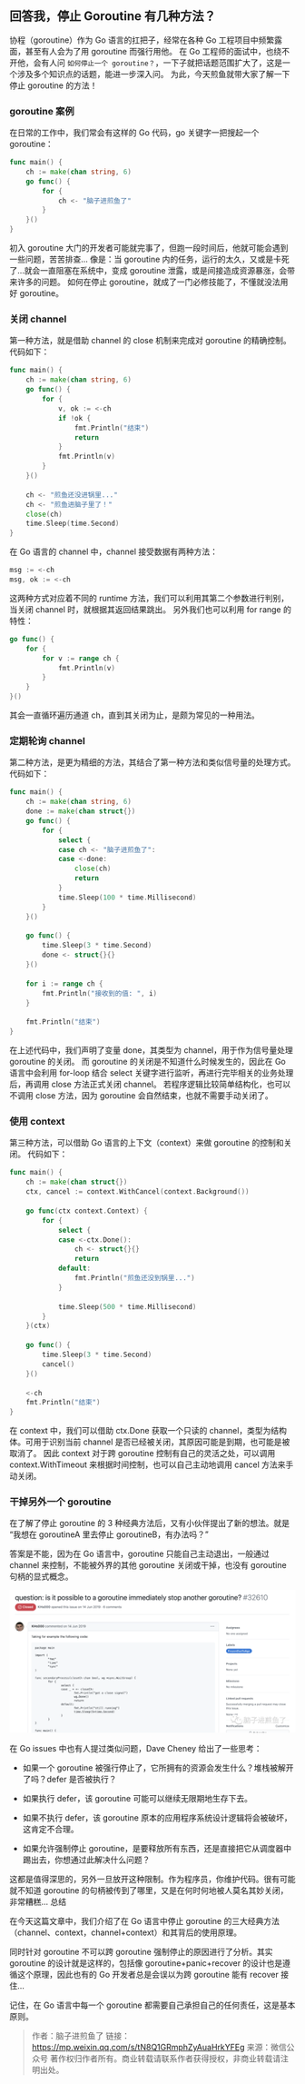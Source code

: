 ## 回答我，停止 Goroutine 有几种方法？

协程（goroutine）作为 Go 语言的扛把子，经常在各种 Go 工程项目中频繁露面，甚至有人会为了用 goroutine 而强行用他。
在 Go 工程师的面试中，也绕不开他，会有人问 `如何停止一个 goroutine？`，一下子就把话题范围扩大了，这是一个涉及多个知识点的话题，能进一步深入问。
为此，今天煎鱼就带大家了解一下停止 goroutine 的方法！

### goroutine 案例

在日常的工作中，我们常会有这样的 Go 代码，go 关键字一把搜起一个 goroutine：

```go
func main() {
	ch := make(chan string, 6)
	go func() {
		for {
			ch <- "脑子进煎鱼了"
		}
	}()
}
```

初入 goroutine 大门的开发者可能就完事了，但跑一段时间后，他就可能会遇到一些问题，苦苦排查...
像是：当 goroutine 内的任务，运行的太久，又或是卡死了...就会一直阻塞在系统中，变成 goroutine 泄露，或是间接造成资源暴涨，会带来许多的问题。
如何在停止 goroutine，就成了一门必修技能了，不懂就没法用好 goroutine。

### 关闭 channel

第一种方法，就是借助 channel 的 close 机制来完成对 goroutine 的精确控制。
代码如下：

```go
func main() {
	ch := make(chan string, 6)
	go func() {
		for {
			v, ok := <-ch
			if !ok {
				fmt.Println("结束")
				return
			}
			fmt.Println(v)
		}
	}()

	ch <- "煎鱼还没进锅里..."
	ch <- "煎鱼进脑子里了！"
	close(ch)
	time.Sleep(time.Second)
}
```

在 Go 语言的 channel 中，channel 接受数据有两种方法：

```go
msg := <-ch
msg, ok := <-ch
```

这两种方式对应着不同的 runtime 方法，我们可以利用其第二个参数进行判别，当关闭 channel 时，就根据其返回结果跳出。
另外我们也可以利用 for range 的特性：

```go
go func() {
	for {
		for v := range ch {
			fmt.Println(v)
		}
	}
}() 
```

其会一直循环遍历通道 ch，直到其关闭为止，是颇为常见的一种用法。

### 定期轮询 channel

第二种方法，是更为精细的方法，其结合了第一种方法和类似信号量的处理方式。
代码如下：

```go
func main() {
	ch := make(chan string, 6)
	done := make(chan struct{})
	go func() {
		for {
			select {
			case ch <- "脑子进煎鱼了":
			case <-done:
				close(ch)
				return
			}
			time.Sleep(100 * time.Millisecond)
		}
	}()

	go func() {
		time.Sleep(3 * time.Second)
		done <- struct{}{}
	}()

	for i := range ch {
		fmt.Println("接收到的值: ", i)
	}

	fmt.Println("结束")
}
```

在上述代码中，我们声明了变量 done，其类型为 channel，用于作为信号量处理 goroutine 的关闭。
而 goroutine 的关闭是不知道什么时候发生的，因此在 Go 语言中会利用 for-loop 结合 select 关键字进行监听，再进行完毕相关的业务处理后，再调用 close 方法正式关闭 channel。
若程序逻辑比较简单结构化，也可以不调用 close 方法，因为 goroutine 会自然结束，也就不需要手动关闭了。

### 使用 context

第三种方法，可以借助 Go 语言的上下文（context）来做 goroutine 的控制和关闭。
代码如下：

```go
func main() {
	ch := make(chan struct{})
	ctx, cancel := context.WithCancel(context.Background())

	go func(ctx context.Context) {
		for {
			select {
			case <-ctx.Done():
				ch <- struct{}{}
				return
			default:
				fmt.Println("煎鱼还没到锅里...")
			}

			time.Sleep(500 * time.Millisecond)
		}
	}(ctx)

	go func() {
		time.Sleep(3 * time.Second)
		cancel()
	}()

	<-ch
	fmt.Println("结束")
}
```

在 context 中，我们可以借助 ctx.Done 获取一个只读的 channel，类型为结构体。可用于识别当前 channel 是否已经被关闭，其原因可能是到期，也可能是被取消了。
因此 context 对于跨 goroutine 控制有自己的灵活之处，可以调用 context.WithTimeout 来根据时间控制，也可以自己主动地调用 cancel 方法来手动关闭。

### 干掉另外一个 goroutine

在了解了停止 goroutine 的 3 种经典方法后，又有小伙伴提出了新的想法。就是 “我想在 goroutineA 里去停止 goroutineB，有办法吗？”

答案是不能，因为在 Go 语言中，goroutine 只能自己主动退出，一般通过 channel 来控制，不能被外界的其他 goroutine 关闭或干掉，也没有 goroutine 句柄的显式概念。

![](../images/stop-goroutine-1.png)

在 Go issues 中也有人提过类似问题，Dave Cheney 给出了一些思考：

- 如果一个 goroutine 被强行停止了，它所拥有的资源会发生什么？堆栈被解开了吗？defer 是否被执行？
  
- 如果执行 defer，该 goroutine 可能可以继续无限期地生存下去。
  
- 如果不执行 defer，该 goroutine 原本的应用程序系统设计逻辑将会被破坏，这肯定不合理。

- 如果允许强制停止 goroutine，是要释放所有东西，还是直接把它从调度器中踢出去，你想通过此解决什么问题？

这都是值得深思的，另外一旦放开这种限制。作为程序员，你维护代码。很有可能就不知道 goroutine 的句柄被传到了哪里，又是在何时何地被人莫名其妙关闭，非常糟糕...
总结

在今天这篇文章中，我们介绍了在 Go 语言中停止 goroutine 的三大经典方法（channel、context，channel+context）和其背后的使用原理。

同时针对 goroutine 不可以跨 goroutine 强制停止的原因进行了分析。其实 goroutine 的设计就是这样的，包括像 goroutine+panic+recover 的设计也是遵循这个原理，因此也有的 Go 开发者总是会误以为跨 goroutine 能有 recover 接住...

记住，在 Go 语言中每一个 goroutine 都需要自己承担自己的任何责任，这是基本原则。

> 作者：脑子进煎鱼了
> 链接：https://mp.weixin.qq.com/s/tN8Q1GRmphZyAuaHrkYFEg
> 来源：微信公众号
> 著作权归作者所有。商业转载请联系作者获得授权，非商业转载请注明出处。